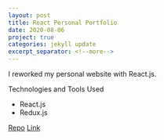 ```yaml
---
layout: post
title: React Personal Portfolio
date: 2020-08-06
project: true
categories: jekyll update
excerpt_separator: <!--more-->
---
```


I reworked my personal website with React.js.

Technologies and Tools Used
- React.js
- Redux.js

[Repo](https://github.com/kinming92/react-portfolio)
[Link](https://kinming92.github.io/react-portfolio)

